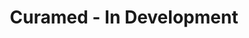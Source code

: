 ---
image: https://market-resized.envatousercontent.com/previews/files/404110373/590-medical-app.jpg?w=590&h=590&cf_fit=crop&crop=top&format=auto&q=85&s=635bdefe23db8a724e177f4164d24daa235a7415dbfb21ff677273571fee3ae5
category: Work
title: Curamed - In Development
description: AI Powered Medical Application
address: "#"
---